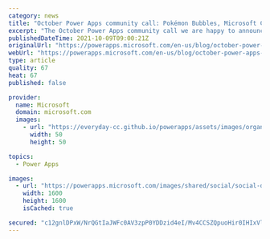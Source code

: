 ```yaml
---
category: news
title: "October Power Apps community call: Pokémon Bubbles, Microsoft Certification and Patterns and Practices Samples"
excerpt: "The October Power Apps community call we are happy to announce Michelle Wong will be covering her hugely popular demo extravaganza entry the Power Apps based game Pokémon Bubbles, the often-requested topic the Microsoft certification process by our UK community super stars Sheryl Netley and Jese Navaranjan\r\nWhen:\r\nOctober"
publishedDateTime: 2021-10-09T09:00:21Z
originalUrl: "https://powerapps.microsoft.com/en-us/blog/october-power-apps-community-call-pokemon-bubbles-microsoft-certification-and-patterns-and-practices-samples/"
webUrl: "https://powerapps.microsoft.com/en-us/blog/october-power-apps-community-call-pokemon-bubbles-microsoft-certification-and-patterns-and-practices-samples/"
type: article
quality: 67
heat: 67
published: false

provider:
  name: Microsoft
  domain: microsoft.com
  images:
    - url: "https://everyday-cc.github.io/powerapps/assets/images/organizations/microsoft.com-50x50.jpg"
      width: 50
      height: 50

topics:
  - Power Apps

images:
  - url: "https://powerapps.microsoft.com/images/shared/social/social-default-image.png"
    width: 1600
    height: 1600
    isCached: true

secured: "c12gnlDPxW/NrQGtIaJWFc0AV3zpP0YDDzid4eI/Mv4CCSZQpuoHir0IHIxVlJSt5qj9p+94juXx+s/EKzUxXz7pPk7vVSjHqSm4DgNAp+5Cg/5V0rz4cOef3S6DzNUX5dzjiTHwlD2SD00mblJCGMJXED48NqdcwvXGMTIO+Da/4taEzL2LYqxR7+eD5r546j7y/zN9HWoHHcbDubJTzSuXldDVNxscFIqNAf+IV9cVnvuhvB3GFOhYf0cHO4ONl9BLJwAqO1uUuhz6EKHO/lT3SLnuzt7hk9uNIyg3kd/jOehhqD29rvPJwPWYQwjhs6K9qUNtYc7BrEpuDObqCXZmyRsH2bTjGGV0vY4oRws=;dsFbbtwypfTzA/e6Hn98/Q=="
---
```


